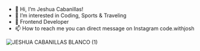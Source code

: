 - 👋 Hi, I’m Jeshua Cabanillas!
- 👀 I’m interested in Coding, Sports & Traveling
- 🌱 Frontend Developer
- 📫 How to reach me you can direct message on Instagram code.withjosh
<!---
josh-94/josh-94 is a ✨ special ✨ repository because its `README.md` (this file) appears on your GitHub profile.
You can click the Preview link to take a look at your changes.
--->
![JESHUA CABANILLAS BLANCO (1)](https://user-images.githubusercontent.com/88982852/186252604-8a46e1b9-5de1-48ba-8c5e-d96b1fea3197.png)

